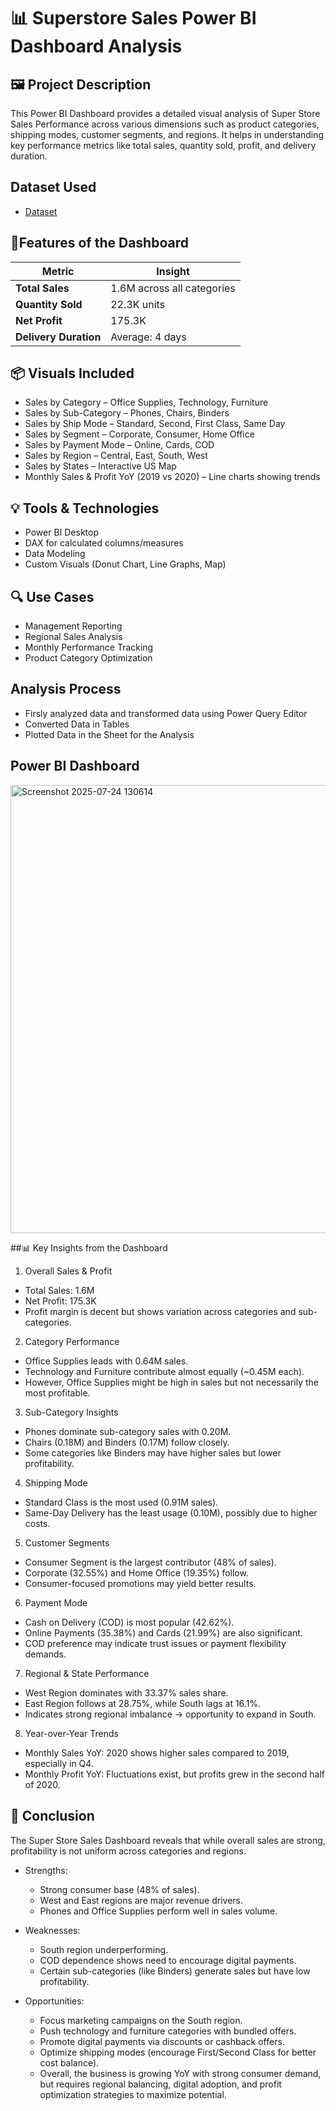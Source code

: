 # 📊 Superstore Sales Power BI Dashboard Analysis

## 🖼️ Project Description

This Power BI Dashboard provides a detailed visual analysis of Super Store Sales Performance across various dimensions such as product categories, shipping modes, customer segments, and regions. It helps in understanding key performance metrics like total sales, quantity sold, profit, and delivery duration.

## Dataset Used

- <a href = "https://github.com/Dev-1704/PowerBI-Data-Analysis-Project/blob/main/SuperStore%20Sales%20DataSet.xlsx"> Dataset </a>

## 🚀Features of the Dashboard
| Metric                | Insight                    |
| --------------------- | -------------------------- |
| **Total Sales**       | 1.6M across all categories |
| **Quantity Sold**     | 22.3K units                |
| **Net Profit**        | 175.3K                     |
| **Delivery Duration** | Average: 4 days            |

## 📦 Visuals Included
- Sales by Category – Office Supplies, Technology, Furniture
- Sales by Sub-Category – Phones, Chairs, Binders
- Sales by Ship Mode – Standard, Second, First Class, Same Day
- Sales by Segment – Corporate, Consumer, Home Office
- Sales by Payment Mode – Online, Cards, COD
- Sales by Region – Central, East, South, West
- Sales by States – Interactive US Map
- Monthly Sales & Profit YoY (2019 vs 2020) – Line charts showing trends

## 💡 Tools & Technologies
- Power BI Desktop
- DAX for calculated columns/measures
- Data Modeling
- Custom Visuals (Donut Chart, Line Graphs, Map)

## 🔍 Use Cases
- Management Reporting
- Regional Sales Analysis
- Monthly Performance Tracking
- Product Category Optimization

## Analysis Process
- Firsly analyzed data and transformed data using Power Query Editor
- Converted Data in Tables
- Plotted Data in the Sheet for the Analysis

## Power BI Dashboard
<img width="1278" height="717" alt="Screenshot 2025-07-24 130614" src="https://github.com/user-attachments/assets/a1ade460-db82-4c02-9861-5b9131d690fa" />

##📊 Key Insights from the Dashboard

1. Overall Sales & Profit
- Total Sales: 1.6M
- Net Profit: 175.3K
- Profit margin is decent but shows variation across categories and sub-categories.

2. Category Performance
- Office Supplies leads with 0.64M sales.
- Technology and Furniture contribute almost equally (~0.45M each).
- However, Office Supplies might be high in sales but not necessarily the most profitable.

3. Sub-Category Insights
- Phones dominate sub-category sales with 0.20M.
- Chairs (0.18M) and Binders (0.17M) follow closely.
- Some categories like Binders may have higher sales but lower profitability.

4. Shipping Mode
- Standard Class is the most used (0.91M sales).
- Same-Day Delivery has the least usage (0.10M), possibly due to higher costs.

5. Customer Segments
- Consumer Segment is the largest contributor (48% of sales).
- Corporate (32.55%) and Home Office (19.35%) follow.
- Consumer-focused promotions may yield better results.

6. Payment Mode
- Cash on Delivery (COD) is most popular (42.62%).
- Online Payments (35.38%) and Cards (21.99%) are also significant.
- COD preference may indicate trust issues or payment flexibility demands.

7. Regional & State Performance
- West Region dominates with 33.37% sales share.
- East Region follows at 28.75%, while South lags at 16.1%.
- Indicates strong regional imbalance → opportunity to expand in South.

8. Year-over-Year Trends
- Monthly Sales YoY: 2020 shows higher sales compared to 2019, especially in Q4.
- Monthly Profit YoY: Fluctuations exist, but profits grew in the second half of 2020.

## 🏁 Conclusion

The Super Store Sales Dashboard reveals that while overall sales are strong, profitability is not uniform across categories and regions.

- Strengths:
  - Strong consumer base (48% of sales).
  - West and East regions are major revenue drivers.
  - Phones and Office Supplies perform well in sales volume.

- Weaknesses:
  - South region underperforming.
  - COD dependence shows need to encourage digital payments.
  - Certain sub-categories (like Binders) generate sales but have low profitability.

- Opportunities:
  - Focus marketing campaigns on the South region.
  - Push technology and furniture categories with bundled offers.
  - Promote digital payments via discounts or cashback offers.
  - Optimize shipping modes (encourage First/Second Class for better cost balance).
  - Overall, the business is growing YoY with strong consumer demand, but requires regional balancing, digital adoption, and profit optimization strategies to maximize potential.


